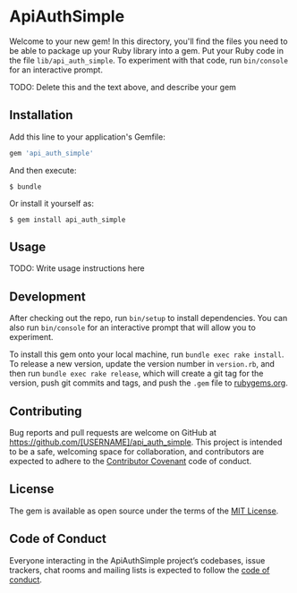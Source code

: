 # ApiAuthSimple

Welcome to your new gem! In this directory, you'll find the files you need to be able to package up your Ruby library into a gem. Put your Ruby code in the file `lib/api_auth_simple`. To experiment with that code, run `bin/console` for an interactive prompt.

TODO: Delete this and the text above, and describe your gem

## Installation

Add this line to your application's Gemfile:

```ruby
gem 'api_auth_simple'
```

And then execute:

    $ bundle

Or install it yourself as:

    $ gem install api_auth_simple

## Usage

TODO: Write usage instructions here

## Development

After checking out the repo, run `bin/setup` to install dependencies. You can also run `bin/console` for an interactive prompt that will allow you to experiment.

To install this gem onto your local machine, run `bundle exec rake install`. To release a new version, update the version number in `version.rb`, and then run `bundle exec rake release`, which will create a git tag for the version, push git commits and tags, and push the `.gem` file to [rubygems.org](https://rubygems.org).

## Contributing

Bug reports and pull requests are welcome on GitHub at https://github.com/[USERNAME]/api_auth_simple. This project is intended to be a safe, welcoming space for collaboration, and contributors are expected to adhere to the [Contributor Covenant](http://contributor-covenant.org) code of conduct.

## License

The gem is available as open source under the terms of the [MIT License](https://opensource.org/licenses/MIT).

## Code of Conduct

Everyone interacting in the ApiAuthSimple project’s codebases, issue trackers, chat rooms and mailing lists is expected to follow the [code of conduct](https://github.com/[USERNAME]/api_auth_simple/blob/master/CODE_OF_CONDUCT.md).
